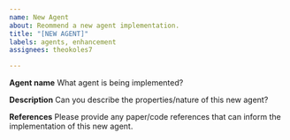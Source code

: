 ```yaml
---
name: New Agent
about: Reommend a new agent implementation.
title: "[NEW AGENT]"
labels: agents, enhancement
assignees: theokoles7

---
```


**Agent name**
What agent is being implemented?

**Description**
Can you describe the properties/nature of this new agent?

**References**
Please provide any paper/code references that can inform the implementation of this new agent.
